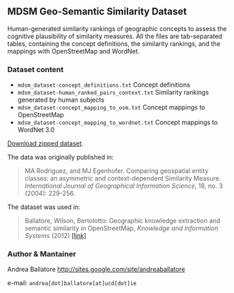 
MDSM Geo-Semantic Similarity Dataset
-------------------------------------

Human-generated similarity rankings of geographic concepts to assess the cognitive plausibility of similarity measures.
All the files are tab-separated tables, containing the concept definitions, the similarity rankings, and the mappings with OpenStreetMap and WordNet.

### Dataset content ###

* `mdsm_dataset-concept_definitions.txt` Concept definitions
* `mdsm_dataset-human_ranked_pairs_context.txt` Similarity rankings generated by human subjects
* `mdsm_dataset-concept_mapping_to_osm.txt` Concept mappings to OpenStreetMap
* `mdsm_dataset-concept_mapping_to_wordnet.txt` Concept mappings to WordNet 3.0

[Download zipped dataset](https://github.com/ucd-spatial/Datasets/blob/master/mdsm-similarity_dataset.zip?raw=true).

The data was originally published in:
> MA Rodriguez, and MJ Egenhofer. Comparing geospatial entity classes: an asymmetric and context-dependent Similarity Measure. *International Journal of Geographical Information Science*, 18, no. 3 (2004): 229-256.

The dataset was used in:

> Ballatore, Wilson, Bertolotto: Geographic knowledge extraction and semantic similarity in OpenStreetMap, *Knowledge and Information Systems* (2012) [[link]](http://link.springer.com/article/10.1007%2Fs10115-012-0571-0)

### Author & Mantainer ###

Andrea Ballatore <http://sites.google.com/site/andreaballatore>

e-mail: `andrea[dot]ballatore[at]ucd[dot]ie`